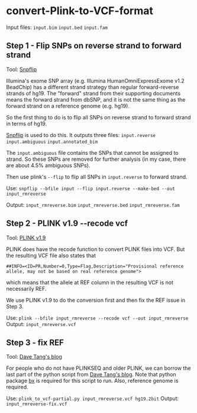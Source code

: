 # convert-Plink-to-VCF-format

Input files:
`input.bim`
`input.bed`
`input.fam`

## Step 1 - Flip SNPs on reverse strand to forward strand
Tool: [Snpflip](https://github.com/biocore-ntnu/snpflip)

Illumina's exome SNP array (e.g. Illumina HumanOmniExpressExome v1.2 BeadChip) has a different strand strategy than regular forward-reverse strands of hg19. The "forward" strand from their supporting documents means the forward strand from dbSNP, and it is not the same thing as the forward strand on a reference genome (e.g. hg19).

So the first thing to do is to flip all SNPs on reverse strand to forward strand in terms of hg19.

[Snpflip](https://github.com/biocore-ntnu/snpflip) is used to do this.
It outputs three files:
`input.reverse` 
`input.ambiguous` 
`input.annotated_bim` 


The `input.ambiguous` file contains the SNPs that cannot be assigned to strand. So these SNPs are removed for further analysis (in my case, there are about 4.5% ambiguous SNPs).

Then use plink's `--flip` to flip all SNPs in `input.reverse` to forward strand.

Use: `snpflip --bfile input --flip input.reverse --make-bed --out input_rmreverse`

Output: 
`input_rmreverse.bim`
`input_rmreverse.bed`
`input_rmreverse.fam`

## Step 2 - PLINK v1.9 --recode vcf
Tool: [PLINK v1.9](https://www.cog-genomics.org/plink2)

PLINK does have the recode function to convert PLINK files into VCF. But the resulting VCF file also states that
```
##INFO=<ID=PR,Number=0,Type=Flag,Description="Provisional reference allele, may not be based on real reference genome">
```
which means that the allele at REF column in the resulting VCF is not necessarily REF.

We use PLINK v1.9 to do the conversion first and then fix the REF issue in Step 3.

Use: `plink --bfile input_rmreverse --recode vcf --out input_rmreverse`
Output: 
`input_rmreverse.vcf`

## Step 3 - fix REF
Tool: [Dave Tang's blog](https://davetang.org/muse/2015/08/19/converting-ped-into-vcf/)

For people who do not have PLINKSEQ and older PLINK, we can borrow the last part of the python script from [Dave Tang's blog](https://davetang.org/muse/2015/08/19/converting-ped-into-vcf/).
Note that python package [bx](https://github.com/bxlab/bx-python) is required for this script to run. Also, reference genome is required.

Use: `plink_to_vcf-partial.py input_rmreverse.vcf hg19.2bit`
Output: 
`input_rmreverse-fix.vcf`




